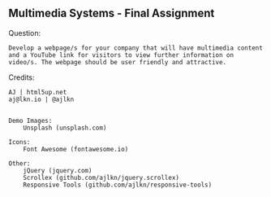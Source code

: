 ## Multimedia Systems - Final Assignment

Question:

    Develop a webpage/s for your company that will have multimedia content and a YouTube link for visitors to view further information on video/s. The webpage should be user friendly and attractive.

Credits:

    AJ | html5up.net
    aj@lkn.io | @ajlkn


    Demo Images:
    	Unsplash (unsplash.com)

    Icons:
    	Font Awesome (fontawesome.io)

    Other:
    	jQuery (jquery.com)
    	Scrollex (github.com/ajlkn/jquery.scrollex)
    	Responsive Tools (github.com/ajlkn/responsive-tools)
